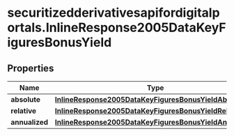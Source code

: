# securitizedderivativesapifordigitalportals.InlineResponse2005DataKeyFiguresBonusYield

## Properties

Name | Type | Description | Notes
------------ | ------------- | ------------- | -------------
**absolute** | [**InlineResponse2005DataKeyFiguresBonusYieldAbsolute**](InlineResponse2005DataKeyFiguresBonusYieldAbsolute.md) |  | [optional] 
**relative** | [**InlineResponse2005DataKeyFiguresBonusYieldRelative**](InlineResponse2005DataKeyFiguresBonusYieldRelative.md) |  | [optional] 
**annualized** | [**InlineResponse2005DataKeyFiguresBonusYieldAnnualized**](InlineResponse2005DataKeyFiguresBonusYieldAnnualized.md) |  | [optional] 


